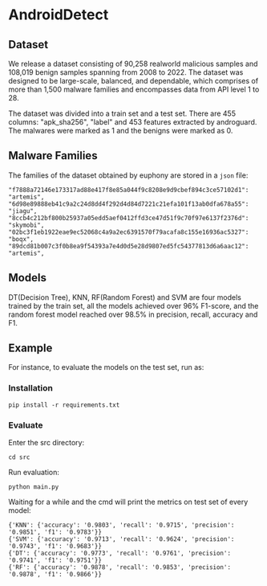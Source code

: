 # AndroidDetect

## Dataset
We release a dataset consisting of 90,258 realworld malicious samples and 108,019 benign samples spanning from 2008 to 2022. 
The dataset was designed to be large-scale, balanced, and dependable, which comprises of more than 1,500 malware families and 
encompasses data from API level 1 to 28.

The dataset was divided into a train set and a test set. There are 455 columns: "apk_sha256", "label" and 453 features extracted by androguard. The malwares were marked as 1 and the benigns were marked as 0.

## Malware Families
The families of the dataset obtained by euphony are stored in a `json` file:
```
"f7888a72146e173317ad88e417f8e85a044f9c8208e9d9cbef894c3ce57102d1": "artemis", "6d98e89888eb41c9a2c24d8dd4f292d4d84d7221c21efa101f13ab0dfa678a55": "jiagu", "8ccb4c212bf800b25937a05edd5aef0412ffd3ce47d51f9c70f97e6137f2376d": "skymobi", "02bc3f1eb1922eae9ec52068c4a9a2ec6391570f79acafa8c155e16936ac5327": "boqx", "89dcd81b007c3f0b8ea9f54393a7e4d0d5e28d9807ed5fc54377813d6a6aac12": "artemis", 
```

## Models
DT(Decision Tree), KNN, RF(Random Forest) and SVM are four models trained by the train set, all the models achieved over 96% F1-score, and the random forest model reached over 98.5% in precision, recall, accuracy and F1.

## Example
For instance, to evaluate the models on the test set, run as:

### Installation
```shell
pip install -r requirements.txt 
```

### Evaluate
Enter the src directory:
```shell
cd src
```

Run evaluation:
```shell
python main.py
```

Waiting for a while and the cmd will print the metrics on test set of every model:
```
{'KNN': {'accuracy': '0.9803', 'recall': '0.9715', 'precision': '0.9851', 'f1': '0.9783'}}
{'SVM': {'accuracy': '0.9713', 'recall': '0.9624', 'precision': '0.9743', 'f1': '0.9683'}}
{'DT': {'accuracy': '0.9773', 'recall': '0.9761', 'precision': '0.9741', 'f1': '0.9751'}}
{'RF': {'accuracy': '0.9878', 'recall': '0.9853', 'precision': '0.9878', 'f1': '0.9866'}}
```
